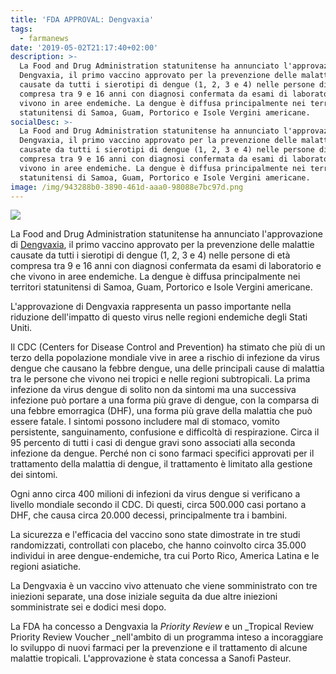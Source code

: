 ```yaml
---
title: 'FDA APPROVAL: Dengvaxia'
tags:
  - farmanews
date: '2019-05-02T21:17:40+02:00'
description: >-
  La Food and Drug Administration statunitense ha annunciato l'approvazione di
  Dengvaxia, il primo vaccino approvato per la prevenzione delle malattie
  causate da tutti i sierotipi di dengue (1, 2, 3 e 4) nelle persone di età
  compresa tra 9 e 16 anni con diagnosi confermata da esami di laboratorio e che
  vivono in aree endemiche. La dengue è diffusa principalmente nei territori
  statunitensi di Samoa, Guam, Portorico e Isole Vergini americane.
socialDesc: >-
  La Food and Drug Administration statunitense ha annunciato l'approvazione di
  Dengvaxia, il primo vaccino approvato per la prevenzione delle malattie
  causate da tutti i sierotipi di dengue (1, 2, 3 e 4) nelle persone di età
  compresa tra 9 e 16 anni con diagnosi confermata da esami di laboratorio e che
  vivono in aree endemiche. La dengue è diffusa principalmente nei territori
  statunitensi di Samoa, Guam, Portorico e Isole Vergini americane.
image: /img/943288b0-3890-461d-aaa0-98088e7bc97d.png
---
```

![](/img/943288b0-3890-461d-aaa0-98088e7bc97d.png)

La Food and Drug Administration statunitense ha annunciato l'approvazione di [Dengvaxia](https://www.fda.gov/news-events/press-announcements/first-fda-approved-vaccine-prevention-dengue-disease-endemic-regions), il primo vaccino approvato per la prevenzione delle malattie causate da tutti i sierotipi di dengue (1, 2, 3 e 4) nelle persone di età compresa tra 9 e 16 anni con diagnosi confermata da esami di laboratorio e che vivono in aree endemiche. La dengue è diffusa principalmente nei territori statunitensi di Samoa, Guam, Portorico e Isole Vergini americane.

L'approvazione di Dengvaxia rappresenta un passo importante nella riduzione dell'impatto di questo virus nelle regioni endemiche degli Stati Uniti.

Il CDC (Centers for Disease Control and Prevention) ha stimato che più di un terzo della popolazione mondiale vive in aree a rischio di infezione da virus dengue che causano la febbre dengue, una delle principali cause di malattia tra le persone che vivono nei tropici e nelle regioni subtropicali. La prima infezione da virus dengue di solito non da sintomi ma una successiva infezione può portare a una forma più grave di dengue, con la comparsa di una febbre emorragica (DHF), una forma più grave della malattia che può essere fatale. I sintomi possono includere mal di stomaco, vomito persistente, sanguinamento, confusione e difficoltà di respirazione. Circa il 95 percento di tutti i casi di dengue gravi sono associati alla seconda infezione da dengue. Perché non ci sono farmaci specifici approvati per il trattamento della malattia di dengue, il trattamento è limitato alla gestione dei sintomi.

Ogni anno circa 400 milioni di infezioni da virus dengue si verificano a livello mondiale secondo il CDC. Di questi, circa 500.000 casi portano a DHF, che causa circa 20.000 decessi, principalmente tra i bambini. 

La sicurezza e l'efficacia del vaccino sono state dimostrate in tre studi randomizzati, controllati con placebo, che hanno coinvolto circa 35.000 individui in aree dengue-endemiche, tra cui Porto Rico, America Latina e le regioni asiatiche. 

La Dengvaxia è un vaccino vivo attenuato che viene somministrato con tre iniezioni separate, una dose iniziale seguita da due altre iniezioni somministrate sei e dodici mesi dopo.

La FDA ha concesso a Dengvaxia la _Priority Review_ e un _Tropical Review Priority Review Voucher _nell'ambito di un programma inteso a incoraggiare lo sviluppo di nuovi farmaci per la prevenzione e il trattamento di alcune malattie tropicali. L'approvazione è stata concessa a Sanofi Pasteur.
